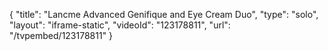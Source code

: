 {
    "title": "Lancme Advanced Genifique and Eye Cream Duo",
    "type": "solo",
    "layout": "iframe-static",
    "videoId": "123178811",
    "url": "\/tvpembed\/123178811"
}